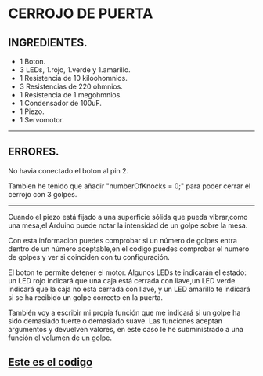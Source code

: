 # CERROJO DE PUERTA


INGREDIENTES.
---
- 1 Boton.
- 3 LEDs, 1.rojo, 1.verde y 1.amarillo.
- 1 Resistencia de 10 kiloohomnios.
- 3 Resistencias de 220 ohmnios.
- 1 Resistencia de 1 megohmnios.
- 1 Condensador de 100uF.
- 1 Piezo.
- 1 Servomotor.
---
ERRORES.
---
No havia conectado el boton al pin 2.

Tambien he tenido que añadir "numberOfKnocks = 0;" para poder cerrar el cerrojo con 3 golpes.

---


Cuando el piezo está fijado a una superficie sólida que pueda vibrar,como una mesa,el Arduino puede notar la intensidad de un golpe sobre la mesa.

Con esta informacion puedes comprobar si un número de golpes entra dentro de un número aceptable,en el codigo puedes comprobar el numero de golpes y ver si coinciden con tu configuración.

El boton te permite detener el motor. Algunos LEDs te indicarán el estado: un LED rojo indicará que una caja está cerrada con llave,un LED verde indicará que la caja no está cerrada con llave, y un LED amarillo te indicará si se ha recibido un golpe correcto en la puerta.

También voy a escribir mi propia función que me indicará si un golpe ha sido demasiado fuerte o demasiado suave.
Las funciones aceptan argumentos y devuelven valores, en este caso le he subministrado a una función el volumen de un golpe.


[Este es el codigo](https://github.com/ANGEY33/Arduino/blob/main/cerrojo_de_puerta.ino)
---
